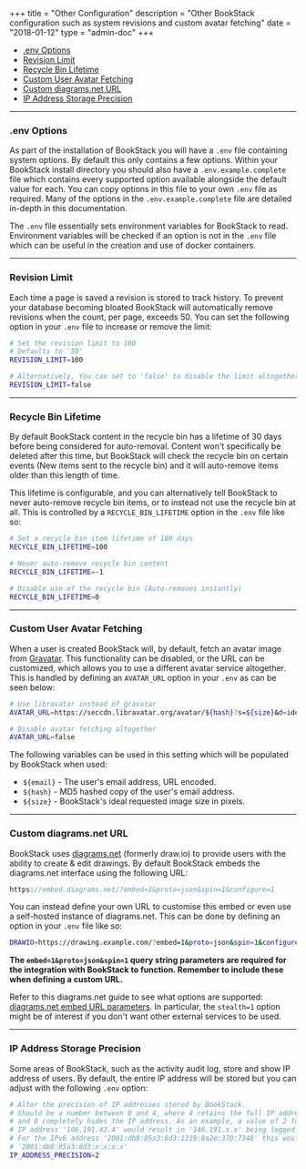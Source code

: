 +++
title = "Other Configuration"
description = "Other BookStack configuration such as system revisions and custom avatar fetching"
date = "2018-01-12"
type = "admin-doc"
+++


* [.env Options](#env-options)
* [Revision Limit](#revision-limit)
* [Recycle Bin Lifetime](#recycle-bin-lifetime )
* [Custom User Avatar Fetching](#custom-user-avatar-fetching)
* [Custom diagrams.net URL](#custom-diagramsnet-url)
* [IP Address Storage Precision](#ip-address-storage-precision)

---

### .env Options

As part of the installation of BookStack you will have a `.env` file containing system options. By default this only contains a few options.
Within your BookStack install directory you should also have a `.env.example.complete` file which contains every supported option available alongside the default value for each.
You can copy options in this file to your own `.env` file as required. Many of the options in the `.env.example.complete` file are detailed in-depth in this documentation.

The `.env` file essentially sets environment variables for BookStack to read. Environment variables will be checked if an option is not in the `.env` file which can be useful
in the creation and use of docker containers.

---

### Revision Limit

Each time a page is saved a revision is stored to track history. To prevent your database becoming bloated BookStack will automatically remove revisions when the count, per page, exceeds 50. You can set the following option in your `.env` file to increase or remove the limit:

```bash
# Set the revision limit to 100
# Defaults to '50'
REVISION_LIMIT=100

# Alternatively, You can set to 'false' to disable the limit altogether.
REVISION_LIMIT=false
```

---

### Recycle Bin Lifetime

By default BookStack content in the recycle bin has a lifetime of 30 days before being considered for auto-removal.
Content won't specifically be deleted after this time, but BookStack will check the recycle bin on certain events 
(New items sent to the recycle bin) and it will auto-remove items older than this length of time.

This lifetime is configurable, and you can alternatively tell BookStack to never auto-remove recycle bin items, 
or to instead not use the recycle bin at all. This is controlled by a `RECYCLE_BIN_LIFETIME` option in the `.env` file like so:

```bash
# Set a recycle bin item lifetime of 100 days
RECYCLE_BIN_LIFETIME=100

# Never auto-remove recycle bin content
RECYCLE_BIN_LIFETIME=-1

# Disable use of the recycle bin (Auto-removes instantly)
RECYCLE_BIN_LIFETIME=0
```

---

### Custom User Avatar Fetching

When a user is created BookStack will, by default, fetch an avatar image from [Gravatar](https://en.gravatar.com/).
This functionality can be disabled, or the URL can be customized, which allows you to use a different avatar service altogether.
This is handled by defining an `AVATAR_URL` option in your `.env` as can be seen below:

```bash
# Use libravatar instead of gravatar
AVATAR_URL=https://seccdn.libravatar.org/avatar/${hash}?s=${size}&d=identicon

# Disable avatar fetching altogether
AVATAR_URL=false
```

The following variables can be used in this setting which will be populated by BookStack when used:

* `${email}` - The user's email address, URL encoded.
* `${hash}` - MD5 hashed copy of the user's email address.
* `${size}` - BookStack's ideal requested image size in pixels.

---

### Custom diagrams.net URL

BookStack uses [diagrams.net](https://www.diagrams.net/) (formerly draw.io) to provide users with the ability to create & edit drawings.
By default BookStack embeds the diagrams.net interface using the following URL:

```php
https://embed.diagrams.net/?embed=1&proto=json&spin=1&configure=1
```

You can instead define your own URL to customise this embed or even use a self-hosted
instance of diagrams.net. This can be done by defining an option in your `.env` file like so:

```bash
DRAWIO=https://drawing.example.com/?embed=1&proto=json&spin=1&configure=1
```

**The `embed=1&proto=json&spin=1` query string parameters are required for the integration with BookStack to function. Remember to include these when defining a custom URL.**

Refer to this diagrams.net guide to see what options are supported: [diagrams.net embed URL parameters](https://www.diagrams.net/doc/faq/supported-url-parameters). In particular, the `stealth=1` option might be of interest if you 
don't want other external services to be used. 

---

### IP Address Storage Precision

Some areas of BookStack, such as the activity audit log, store and show IP address of users.
By default, the entire IP address will be stored but you can adjust with the following `.env` option:

```bash
# Alter the precision of IP addresses stored by BookStack.
# Should be a number between 0 and 4, where 4 retains the full IP address
# and 0 completely hides the IP address. As an example, a value of 2 for the
# IP address '146.191.42.4' would result in '146.191.x.x' being logged.
# For the IPv6 address '2001:db8:85a3:8d3:1319:8a2e:370:7348' this would result as:
# '2001:db8:85a3:8d3:x:x:x:x'
IP_ADDRESS_PRECISION=2
```
